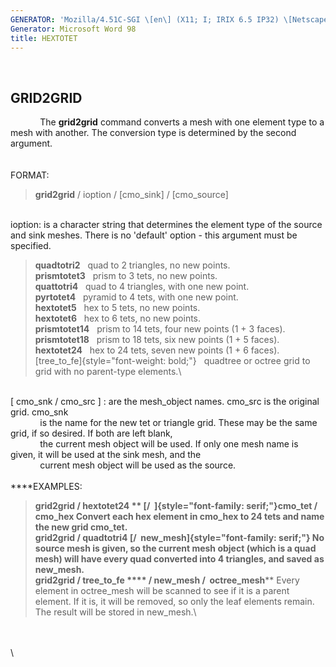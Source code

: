 ```yaml
---
GENERATOR: 'Mozilla/4.51C-SGI \[en\] (X11; I; IRIX 6.5 IP32) \[Netscape\]'
Generator: Microsoft Word 98
title: HEXTOTET
---
```


 

GRID2GRID
---------

            The **grid2grid** command converts a mesh with one element
type to a mesh with another. The conversion type is determined by the
second argument.\
\
\
FORMAT:

> **grid2grid** / ioption / \[cmo\_sink\] / \[cmo\_source\]

\
ioption: is a character string that determines the element type of the
source and sink meshes. There is no 'default' option - this argument
must be specified.

> **quadtotri2**   quad to 2 triangles, no new points.\
> **prismtotet3**   prism to 3 tets, no new points.\
> **quattotri4**   quad to 4 triangles, with one new point.\
> **pyrtotet4**   pyramid to 4 tets, with one new point.\
> **hextotet5**   hex to 5 tets, no new points.\
> **hextotet6**   hex to 6 tets, no new points.\
> **prismtotet14**   prism to 14 tets, four new points (1 + 3 faces).\
> **prismtotet18**   prism to 18 tets, six new points (1 + 5 faces).\
> **hextotet24**   hex to 24 tets, seven new points (1 + 6 faces).\
> [tree\_to\_fe]{style="font-weight: bold;"}   quadtree or octree grid
> to grid with no parent-type elements.\

\
\[ cmo\_snk / cmo\_src \] : are the mesh\_object names. cmo\_src is the
original grid. cmo\_snk\
            is the name for the new tet or triangle grid. These may be
the same grid, if so desired. If both are left blank,\
            the current mesh object will be used. If only one mesh name
is given, it will be used at the sink mesh, and the\
            current mesh object will be used as the source.\
\
****EXAMPLES:

> **grid2grid / hextotet24 ** [/  ]{style="font-family: serif;"}cmo\_tet
> / cmo\_hex
> Convert each hex element in cmo\_hex to 24 tets and name the new grid
> cmo\_tet.
> \
> **grid2grid / quadtotri4** [/  new\_mesh]{style="font-family: serif;"}
> No source mesh is given, so the current mesh object (which is a quad
> mesh) will have every quad converted into 4 triangles, and saved as
> new\_mesh.
> \
> **grid2grid / tree\_to\_fe** **** / new\_mesh /  octree\_mesh****
> Every element in octree\_mesh will be scanned to see if it is a parent
> element. If it is, it will be removed, so only the leaf elements
> remain. The result will be stored in new\_mesh.\

\
\
\
